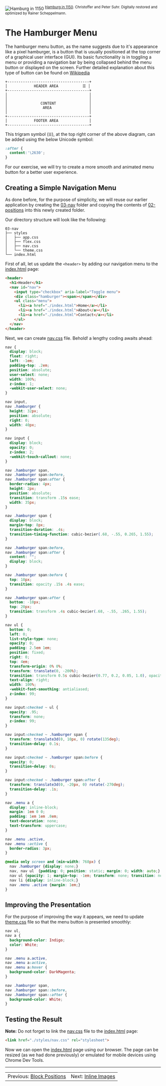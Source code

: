 ![Hamburg in 1150](https://upload.wikimedia.org/wikipedia/commons/d/de/Hamburg_in_1150.jpg)
<sup>[Hamburg in 1150](https://commons.wikimedia.org/wiki/File:Hamburg_in_1150.jpg). Christoffer and Peter Suhr. Digitally restored and optimized by Rainer Scheppelmann.</sup>

# The Hamburger Menu

The hamburger menu button, as the name suggests due to it's appearance like a pixel hamburger, is a button that is usually positioned at the top corner of a graphical user interface (GUI).
Its basic functionality is in toggling a menu or providing a navigation bar by being collapsed behind the menu button or displayed on the screen.
Further detailed explanation about this type of button can be found on [Wikipedia](https://en.wikipedia.org/wiki/Hamburger_button)

```
+-------------------------------------+
│            HEADER AREA           ☰ │
+-------------------------------------+
│                                     │
│                                     │
│               CONTENT               │
│                AREA                 │
│                                     │
+-------------------------------------+
│            FOOTER AREA              │
+-------------------------------------+
```

This trigram symbol (`☰`), at the top right corner of the above diagram, can be added using the below Unicode symbol:

```css
:after {
  content:'\2630';
}
```

For our exercise, we will try to create a more smooth and animated menu button for a better user experience.

## Creating a Simple Navigation Menu

As done before, for the purpose of simplicity, we will reuse our earlier application by creating the [03-nav](./03-nav) folder and copying the contents of [02-positions](../02-positions) into this newly created folder.

Our directory structure will look like the following:

```shell
03-nav
├── styles
│   ├── app.css
│   ├── flex.css
│   ├── nav.css
│   └── theme.css
└── index.html
```

First of all, let us update the `<header>` by adding our navigation menu to the [index.html](index.html) page:

```html
<header>
  <h1>Header</h1>
  <nav id="nav">
    <input type="checkbox" aria-label="Toggle menu">
    <div class="hamburger"><span></span></div>
    <ul class="menu">
      <li><a href="./index.html">Home</a></li>
      <li><a href="./index.html">About</a></li>
      <li><a href="./index.html">Contact</a></li>
    </ul>
  </nav>
</header>
```

Next, we can create [nav.css](styles/nav.css) file. Behold! a lengthy coding awaits ahead:

```css
nav {
  display: block;
  float: right;
  left: -1em;
  padding-top: .2em;
  position: absolute;
  user-select: none;
  width: 100%;
  z-index: 1;
  -webkit-user-select: none;
}

nav input,
nav .hamburger {
  height: 32px;
  position: absolute;
  right: 0;
  width: 40px;
}

nav input {
  display: block;
  opacity: 0;
  z-index: 2;
  -webkit-touch-callout: none;
}

nav .hamburger span,
nav .hamburger span:before,
nav .hamburger span:after {
  border-radius: 4px;
  height: 2px;
  position: absolute;
  transition: transform .15s ease;
  width: 35px;
}

nav .hamburger span {
  display: block;
  margin-top: 8px;
  transition-duration: .4s;
  transition-timing-function: cubic-bezier(.68, -.55, 0.265, 1.55);
}

nav .hamburger span:before,
nav .hamburger span:after {
  content: "";
  display: block;
}

nav .hamburger span:before {
  top: 10px;
  transition: opacity .15s .4s ease;
}

nav .hamburger span:after {
  bottom: -10px;
  top: 20px;
  transition: transform .4s cubic-bezier(.68, -.55, .265, 1.55);
}

nav ul {
  bottom: 0;
  left: 0;
  list-style-type: none;
  opacity: 0;
  padding: 2.5em 1em;
  position: fixed;
  right: 0;
  top: 4em;
  transform-origin: 0% 0%;
  transform: translate(0, -200%);
  transition: transform 0.5s cubic-bezier(0.77, 0.2, 0.05, 1.0), opacity 0.5s ease-out;
  text-align: right;
  width: 100%;
  -webkit-font-smoothing: antialiased;
  z-index: 99;
}

nav input:checked ~ ul {
  opacity: .95;
  transform: none;
  z-index: 99;
}

nav input:checked ~ .hamburger span {
  transform: translate3d(0, 10px, 0) rotate(135deg);
  transition-delay: 0.1s;
}

nav input:checked ~ .hamburger span:before {
  opacity: 0;
  transition-delay: 0s;
}

nav input:checked ~ .hamburger span:after {
  transform: translate3d(0, -20px, 0) rotate(-270deg);
  transition-delay: .1s;
}

nav .menu a {
  display: inline-block;
  margin: 1em 0 0;
  padding: 1em 1em .8em;
  text-decoration: none;
  text-transform: uppercase;
}

nav .menu .active,
nav .menu :active {
  border-radius: 3px;
}

@media only screen and (min-width: 768px) {
  nav .hamburger {display: none;}
  nav, nav ul  {padding: 0; position: static; margin: 0; width: auto;}
  nav ul {opacity: 1; margin-top: -1em; transform: none; transition: none;}
  nav li {display: inline-block;}
  nav .menu .active {margin: 1em;}
}
```

## Improving the Presentation

For the purpose of improving the way it appears, we need to update [theme.css](styles/theme.css) file so that the menu button is presented smoothly:

```css
nav ul,
nav a {
  background-color: Indigo;
  color: White;
}

nav .menu a.active,
nav .menu a:active,
nav .menu a:hover {
  background-color: DarkMagenta;
}

nav .hamburger span,
nav .hamburger span::before,
nav .hamburger span::after {
  background-color: White;
}
```

## Testing the Result

**Note:** Do not forget to link the [nav.css](styles/nav.css) file to the [index.html](index.html) page:

```html
<link href="./styles/nav.css" rel="stylesheet">
```

Now we can open the [index.html](https://vpodk.github.io/clap/03-nav/) page using our browser.
The page can be resized (as we had done previously) or emulated for mobile devices using Chrome Dev Tools.

---

<table width="100%">
<tr>
<td>Previous: <a href="../02-header">Block Positions</a></td>
<td align="right">Next: <a href="../04-images">Inline Images</a></td>
</tr>
</table>

